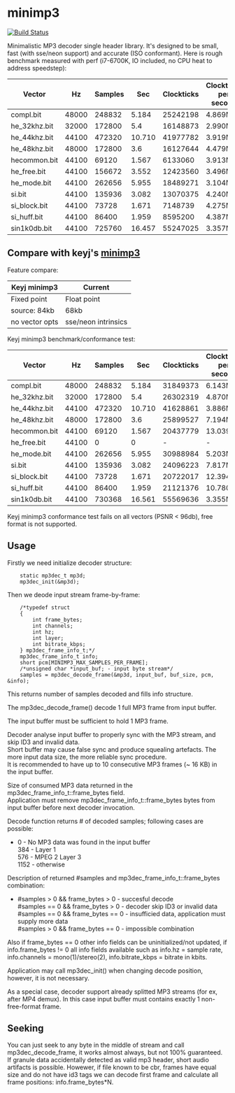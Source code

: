 minimp3
==========

[![Build Status](https://travis-ci.org/lieff/minimp3.svg)](https://travis-ci.org/lieff/minimp3)

Minimalistic MP3 decoder single header library. It's designed to be small, fast (with sse/neon support) and accurate (ISO conformant).
Here is rough benchmark measured with perf (i7-6700K, IO included, no CPU heat to address speedstep):


| Vector      | Hz    | Samples| Sec    | Clockticks | Clockticks per second | PSNR | Max diff |
| ----------- | ----- | ------ | ------ | --------- | ------ | ------ | - |
|compl.bit    | 48000 | 248832 | 5.184  | 25242198  | 4.869M | 124.22 | 1 |
|he_32khz.bit | 32000 | 172800 | 5.4    | 16148873  | 2.990M | 139.67 | 1 |
|he_44khz.bit | 44100 | 472320 | 10.710 | 41977782  | 3.919M | 144.04 | 1 |
|he_48khz.bit | 48000 | 172800 | 3.6    | 16127644  | 4.479M | 139.67 | 1 |
|hecommon.bit | 44100 | 69120  | 1.567  | 6133060   | 3.913M | 133.93 | 1 |
|he_free.bit  | 44100 | 156672 | 3.552  | 12423560  | 3.496M | 137.48 | 1 |
|he_mode.bit  | 44100 | 262656 | 5.955  | 18489271  | 3.104M | 118.00 | 1 |
|si.bit       | 44100 | 135936 | 3.082  | 13070375  | 4.240M | 120.30 | 1 |
|si_block.bit | 44100 | 73728  | 1.671  | 7148739   | 4.275M | 125.18 | 1 |
|si_huff.bit  | 44100 | 86400  | 1.959  | 8595200   | 4.387M | 107.98 | 1 |
|sin1k0db.bit | 44100 | 725760 | 16.457 | 55247025  | 3.357M | 111.03 | 1 |


## Compare with keyj's [minimp3](http://keyj.emphy.de/minimp3/)

Feature compare:

| Keyj minimp3 | Current |
| ------------ | ------- |
| Fixed point  | Float point |
| source: 84kb | 68kb |
| no vector opts | sse/neon intrinsics |


Keyj minimp3 benchmark/conformance test:


| Vector      | Hz    | Samples| Sec    | Clockticks | Clockticks per second | PSNR | Max diff |
| ----------- | ----- | ------ | ------ | --------- | ------  | ----- | - |
|compl.bit    | 48000 | 248832 | 5.184  | 31849373  | 6.143M  | 71.50 | 41 |
|he_32khz.bit | 32000 | 172800 | 5.4    | 26302319  | 4.870M  | 71.63 | 24 |
|he_44khz.bit | 44100 | 472320 | 10.710 | 41628861  | 3.886M  | 71.63 | 24 |
|he_48khz.bit | 48000 | 172800 | 3.6    | 25899527  | 7.194M  | 71.63 | 24 |
|hecommon.bit | 44100 | 69120  | 1.567  | 20437779  | 13.039M | 71.58 | 25 |
|he_free.bit  | 44100 | 0 | 0  | -  | - | -  | - |
|he_mode.bit  | 44100 | 262656 | 5.955  | 30988984  | 5.203M  | 71.78 | 27 |
|si.bit       | 44100 | 135936 | 3.082  | 24096223  | 7.817M  | 72.35 | 36 |
|si_block.bit | 44100 | 73728  | 1.671  | 20722017  | 12.394M | 71.84 | 26 |
|si_huff.bit  | 44100 | 86400  | 1.959  | 21121376  | 10.780M | 27.80 | 65535 |
|sin1k0db.bit | 44100 | 730368 | 16.561 | 55569636  | 3.355M  | 0.15  | 58814 |

Keyj minimp3 conformance test fails on all vectors (PSNR < 96db), free format is not supported.

## Usage

Firstly we need initialize decoder structure:
```
    static mp3dec_t mp3d;
    mp3dec_init(&mp3d);
```
Then we deode input stream frame-by-frame:
```
    /*typedef struct
    {
        int frame_bytes;
        int channels;
        int hz;
        int layer;
        int bitrate_kbps;
    } mp3dec_frame_info_t;*/
    mp3dec_frame_info_t info;
    short pcm[MINIMP3_MAX_SAMPLES_PER_FRAME];
    /*unsigned char *input_buf; - input byte stream*/
    samples = mp3dec_decode_frame(&mp3d, input_buf, buf_size, pcm, &info);
```
This returns number of samples decoded and fills info structure.

The mp3dec_decode_frame() decode 1 full MP3 frame from input buffer.  

The input buffer must be sufficient to hold 1 MP3 frame.  

Decoder analyse input buffer to properly sync with the MP3 stream, and skip ID3 and invalid data.  
Short buffer may cause false sync and produce squealing artefacts. The more input data size, the more reliable sync procedure.  
It is recommended to have up to 10 consecutive MP3 frames (~ 16 KB) in the input buffer.  

Size of consumed MP3 data returned in the mp3dec_frame_info_t::frame_bytes field.  
Application must remove mp3dec_frame_info_t::frame_bytes bytes from input buffer before next decoder invocation.  

Decode function returns # of decoded samples; following cases are possible:  

- 0    - No MP3 data was found in the input buffer  
  384  - Layer 1  
  576  - MPEG 2 Layer 3  
  1152 - otherwise  

Description of returned #samples and mp3dec_frame_info_t::frame_bytes combination:  

-  
  #samples >  0 && frame_bytes >  0  -  succesful decode  
  #samples == 0 && frame_bytes >  0  -  decoder skip ID3 or invalid data  
  #samples == 0 && frame_bytes == 0  -  insufficied data, application must supply more data  
  #samples >  0 && frame_bytes == 0  -  impossible combination  

Also if frame_bytes == 0 other info fields can be uninitialized/not updated, if info.frame_bytes != 0 all info fields available such as info.hz = sample rate, info.channels = mono(1)/stereo(2), info.bitrate_kbps = bitrate in kbits.  

Application may call mp3dec_init() when changing decode position, however, it is not necessary.  

As a special case, decoder support already splitted MP3 streams (for ex, after MP4 demux). In this case input buffer must contains exactly 1 non-free-format frame.  

## Seeking

You can just seek to any byte in the middle of stream and call mp3dec_decode_frame, it works almost always, but not 100% guaranteed. If granule data accidentally detected as valid mp3 header, short audio artifacts is possible.
Howewer, if file known to be cbr, frames have equal size and do not have id3 tags we can decode first frame and calculate all frame positions: info.frame_bytes*N.